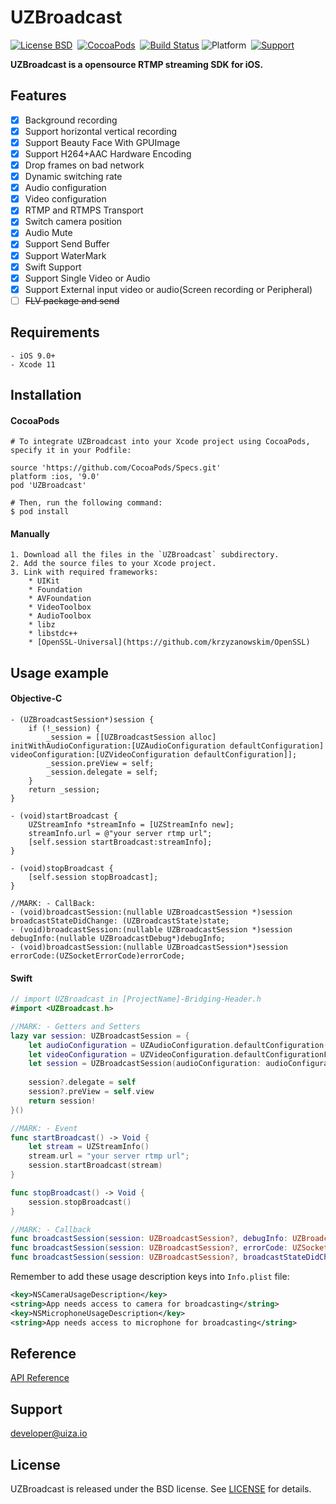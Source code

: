 UZBroadcast
==============

[![License BSD](https://img.shields.io/badge/license-BSD-success.svg?style=flat)](https://raw.githubusercontent.com/uizaio/uiza-ios-broadcast-sdk/master/LICENSE)&nbsp;
[![CocoaPods](http://img.shields.io/cocoapods/v/UZBroadcast.svg?style=flat)](http://cocoapods.org/?q=UZBroadcast)&nbsp;
[![Build Status](https://travis-ci.org/uizaio/uiza-ios-broadcast-sdk.svg?branch=master)](https://travis-ci.org/uizaio/uiza-ios-broadcast-sdk)
![Platform](https://img.shields.io/badge/platform-ios-success.svg)&nbsp;
[![Support](https://img.shields.io/badge/ios-9-success.svg)](https://www.apple.com/nl/ios/)&nbsp;


**UZBroadcast is a opensource RTMP streaming SDK for iOS.**  

## Features

- [x] 	Background recording
- [x] 	Support horizontal vertical recording
- [x] 	Support Beauty Face With GPUImage
- [x] 	Support H264+AAC Hardware Encoding
- [x] 	Drop frames on bad network 
- [x] 	Dynamic switching rate
- [x] 	Audio configuration
- [x] 	Video configuration
- [x] 	RTMP and RTMPS Transport
- [x] 	Switch camera position
- [x] 	Audio Mute
- [x] 	Support Send Buffer
- [x] 	Support WaterMark
- [x] 	Swift Support
- [x] 	Support Single Video or Audio 
- [x] 	Support External input video or audio(Screen recording or Peripheral)
- [ ] 	~~FLV package and send~~

## Requirements
    - iOS 9.0+
    - Xcode 11
  
## Installation

#### CocoaPods
	# To integrate UZBroadcast into your Xcode project using CocoaPods, specify it in your Podfile:

	source 'https://github.com/CocoaPods/Specs.git'
	platform :ios, '9.0'
	pod 'UZBroadcast'
	
	# Then, run the following command:
	$ pod install

#### Manually

    1. Download all the files in the `UZBroadcast` subdirectory.
    2. Add the source files to your Xcode project.
    3. Link with required frameworks:
        * UIKit
        * Foundation
        * AVFoundation
        * VideoToolbox
        * AudioToolbox
        * libz
        * libstdc++
        * [OpenSSL-Universal](https://github.com/krzyzanowskim/OpenSSL)
	
## Usage example 

#### Objective-C
```objc
- (UZBroadcastSession*)session {
	if (!_session) {
	    _session = [[UZBroadcastSession alloc] initWithAudioConfiguration:[UZAudioConfiguration defaultConfiguration] videoConfiguration:[UZVideoConfiguration defaultConfiguration]];
	    _session.preView = self;
	    _session.delegate = self;
	}
	return _session;
}

- (void)startBroadcast {	
	UZStreamInfo *streamInfo = [UZStreamInfo new];
	streamInfo.url = @"your server rtmp url";
	[self.session startBroadcast:streamInfo];
}

- (void)stopBroadcast {
	[self.session stopBroadcast];
}

//MARK: - CallBack:
- (void)broadcastSession:(nullable UZBroadcastSession *)session broadcastStateDidChange: (UZBroadcastState)state;
- (void)broadcastSession:(nullable UZBroadcastSession *)session debugInfo:(nullable UZBroadcastDebug*)debugInfo;
- (void)broadcastSession:(nullable UZBroadcastSession*)session errorCode:(UZSocketErrorCode)errorCode;
```

#### Swift

```swift
// import UZBroadcast in [ProjectName]-Bridging-Header.h
#import <UZBroadcast.h> 

//MARK: - Getters and Setters
lazy var session: UZBroadcastSession = {
	let audioConfiguration = UZAudioConfiguration.defaultConfiguration()
	let videoConfiguration = UZVideoConfiguration.defaultConfigurationForQuality(UZVideoQuality.SD_360, landscape: false)
	let session = UZBroadcastSession(audioConfiguration: audioConfiguration, videoConfiguration: videoConfiguration)
	    
	session?.delegate = self
	session?.preView = self.view
	return session!
}()

//MARK: - Event
func startBroadcast() -> Void { 
	let stream = UZStreamInfo()
	stream.url = "your server rtmp url";
	session.startBroadcast(stream)
}

func stopBroadcast() -> Void {
	session.stopBroadcast()
}

//MARK: - Callback
func broadcastSession(session: UZBroadcastSession?, debugInfo: UZBroadcastDebug?) 
func broadcastSession(session: UZBroadcastSession?, errorCode: UZSocketErrorCode)
func broadcastSession(session: UZBroadcastSession?, broadcastStateDidChange state: UZBroadcastState)
```

Remember to add these usage description keys into `Info.plist` file:

```xml
<key>NSCameraUsageDescription</key>
<string>App needs access to camera for broadcasting</string>
<key>NSMicrophoneUsageDescription</key>
<string>App needs access to microphone for broadcasting</string>
```

## Reference
[API Reference](https://uizaio.github.io/uiza-ios-broadcast-sdk/)

## Support
developer@uiza.io

## License
UZBroadcast is released under the BSD license. See [LICENSE](https://github.com/uizaio/uiza-sdk-broadcast-ios/blob/master/LICENSE) for details.
